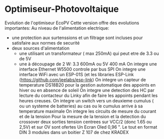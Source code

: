 # Optimiseur-Photovoltaique
Evolution de l'optimiseur EcoPV
Cette version offre des evolutions importantes:
Au niveau de l'alimentation electrique:
  - une protection aux surtenssions et un filtrage sont incluses pour satisfaire aux normes de securité
  - deux sources d'alimentation
    - une utilisant un transformateur ( max 250mA) qui peut etre de 3.3 ou de 5V
    - une à découpage de 2 W: 3.3 600mA ou 5V 400 mA
On integre une interface Ethernet W5500 controle par bus SPI
On integre une interface WiFi avec un ESP-01S (et les libraries ESP-Link (https://github.com/jeelabs/esp-link)
On integre un capteur de temperature DS18B20 pour la gestion automatique des appoints en hiver ou en absence de soleil
On integre une detection des HC par lecture du contacteur du Linky afin de faire les appoints pendant les heures creuses.
On integre un switch vers un deuxieme cumulus ( ou un systeme de batteries) au cas ou le cumulus arrive à sa temperature maximale
On integre les circuits de mesure du courant et de la tension
Pour la mesure de la tension et la detection du crossover deux sorties tension centrees sur VCC/2 (donc 1.65 ou 2,5V) et sur OV sont ofertes
Un Ecran Oled 0,96 ". 
Le tout en format DIN 3 modules dans un boitier Z 107 de chez KRADEX 
